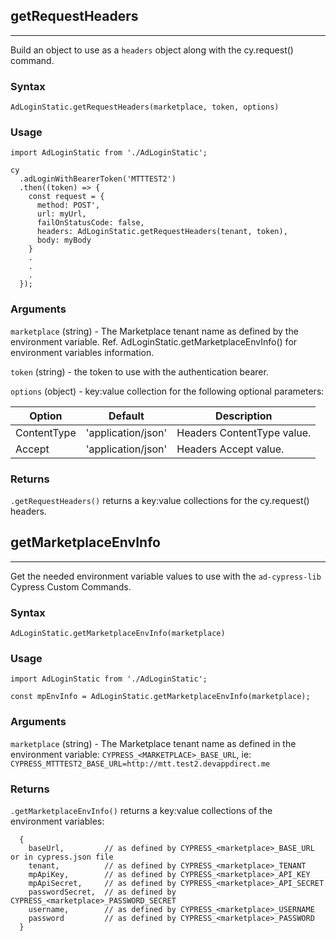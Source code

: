 ## getRequestHeaders
---

Build an object to use as a `headers` object along with the cy.request() command.

### Syntax
  ```
  AdLoginStatic.getRequestHeaders(marketplace, token, options)
  ```

### Usage
  ```
  import AdLoginStatic from './AdLoginStatic';

  cy
    .adLoginWithBearerToken('MTTTEST2')
    .then((token) => {
      const request = {
        method: POST',
        url: myUrl,
        failOnStatusCode: false,
        headers: AdLoginStatic.getRequestHeaders(tenant, token),
        body: myBody
      }
      .
      .
      .
    });
  ```

### Arguments
  `marketplace` (string) - The Marketplace tenant name as defined by the environment variable. Ref. AdLoginStatic.getMarketplaceEnvInfo() for environment variables information.

  `token` (string) - the token to use with the authentication bearer.

  `options` (object) - key:value collection for the following optional parameters:

  | Option      | Default            | Description                |
  |-------------|--------------------|----------------------------|
  | ContentType | 'application/json' | Headers ContentType value. |
  | Accept      | 'application/json' | Headers Accept value.      |

### Returns
`.getRequestHeaders()` returns a key:value collections for the cy.request() headers.



## getMarketplaceEnvInfo
---
Get the needed environment variable values to use with the `ad-cypress-lib` Cypress Custom Commands.

### Syntax
  ```
  AdLoginStatic.getMarketplaceEnvInfo(marketplace)
  ```

### Usage
  ```
  import AdLoginStatic from './AdLoginStatic';

  const mpEnvInfo = AdLoginStatic.getMarketplaceEnvInfo(marketplace);
  ```

### Arguments
  `marketplace` (string) - The Marketplace tenant name as defined in the environment variable: `CYPRESS_<MARKETPLACE>_BASE_URL`, ie: `CYPRESS_MTTTEST2_BASE_URL=http://mtt.test2.devappdirect.me`

### Returns
`.getMarketplaceEnvInfo()` returns a key:value collections of the environment variables:
  ```
    {
      baseUrl,         // as defined by CYPRESS_<marketplace>_BASE_URL or in cypress.json file
      tenant,          // as defined by CYPRESS_<marketplace>_TENANT
      mpApiKey,        // as defined by CYPRESS_<marketplace>_API_KEY
      mpApiSecret,     // as defined by CYPRESS_<marketplace>_API_SECRET
      passwordSecret,  // as defined by CYPRESS_<marketplace>_PASSWORD_SECRET
      username,        // as defined by CYPRESS_<marketplace>_USERNAME
      password         // as defined by CYPRESS_<marketplace>_PASSWORD
    }
  ```
